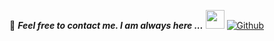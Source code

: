 

<!--
**Olbrychski/Olbrychski** is a ✨ _special_ ✨ repository because its `README.md` (this file) appears on your GitHub profile.
-->
📝 ***Feel free to contact me. I am always here ...*** <img src="https://media.giphy.com/media/WUlplcMpOCEmTGBtBW/giphy.gif" width="30">  [![Github](https://img.shields.io/github/followers/Olbrychski?label=Follow%20Me&style=social)](https://github.com/Olbrychski)
<br>
